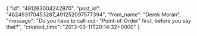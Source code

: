  {
   "id": "491263004242970",
   "post_id": "462493170453287_491252097577394",
   "from_name": "Derek Moran",
   "message": "Do you have to call-out- \"Point-of-Order\" first, before you say that?",
   "created_time": "2013-03-11T20:14:32+0000"
 }
